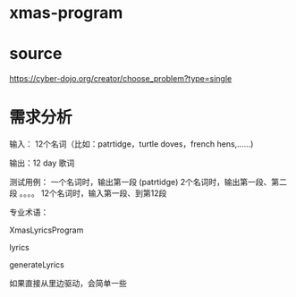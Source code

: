 # xmas-program

# source 
https://cyber-dojo.org/creator/choose_problem?type=single

# 需求分析

输入： 12个名词（比如：patrtidge，turtle doves，french hens,……)

输出：12 day 歌词

测试用例：
一个名词时，输出第一段 (patrtidge)
2个名词时，输出第一段、第二段
。。。。
12个名词时，输入第一段、到第12段


专业术语：

XmasLyricsProgram

lyrics

generateLyrics 


如果直接从里边驱动，会简单一些
